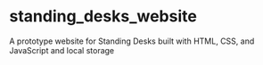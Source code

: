 # standing_desks_website
A prototype website for Standing Desks built with HTML, CSS, and JavaScript and local storage
